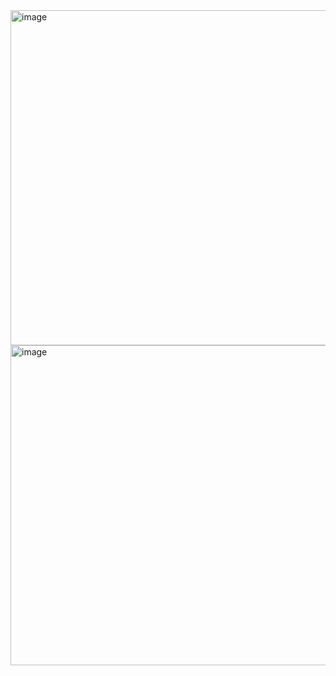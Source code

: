 
<img width="950" height="536" alt="image" src="https://github.com/user-attachments/assets/30d523d7-6429-4f42-89c2-b60d9843e3ff" />
<img width="959" height="512" alt="image" src="https://github.com/user-attachments/assets/357b1844-5766-4f2a-abb0-9597d1eaeefa" />
